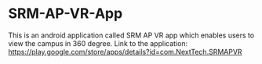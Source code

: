 # SRM-AP-VR-App
This is an android application called SRM AP VR app which enables users to view the campus in 360 degree.
Link to the application: https://play.google.com/store/apps/details?id=com.NextTech.SRMAPVR
